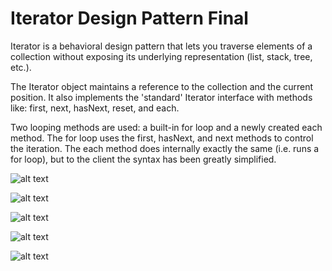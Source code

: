 # Iterator Design Pattern Final

Iterator is a behavioral design pattern that lets you traverse
elements of a collection without exposing its underlying
representation (list, stack, tree, etc.).

The Iterator object maintains a reference to the collection and the current position. It also implements the 'standard' Iterator interface with methods like: first, next, hasNext, reset, and each.

Two looping methods are used: a built-in for loop and a newly created each method. The for loop uses the first, hasNext, and next methods to control the iteration. The each method does internally exactly the same (i.e. runs a for loop), but to the client the syntax has been greatly simplified.

![alt text](https://github.com/nchathu2014/design-pattern-final/blob/pattern/iterator/src/images/iterator_pattern.JPG?raw=true)

![alt text](https://github.com/nchathu2014/design-pattern-final/blob/pattern/iterator/src/images/iterator_pattern_1.JPG?raw=true)

![alt text](https://github.com/nchathu2014/design-pattern-final/blob/pattern/iterator/src/images/iterator_pattern_2.JPG?raw=true)

![alt text](https://github.com/nchathu2014/design-pattern-final/blob/pattern/iterator/src/images/iterator_pattern_3.JPG?raw=true)

![alt text](https://github.com/nchathu2014/design-pattern-final/blob/pattern/iterator/src/images/iterator_pattern_4.JPG?raw=true)
